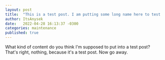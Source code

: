 ```yaml
---
layout: post
title:  "This is a test post. I am putting some long name here to test how it will react. Blah blah Jekyll is cool."
author: ItsAnysek
date:   2022-04-28 16:13:37 -0300
categories: maintenance
published: true
---
```

What kind of content do you think I'm supposed to put into a test post? That's right, nothing, because it's a test post. Now go away.